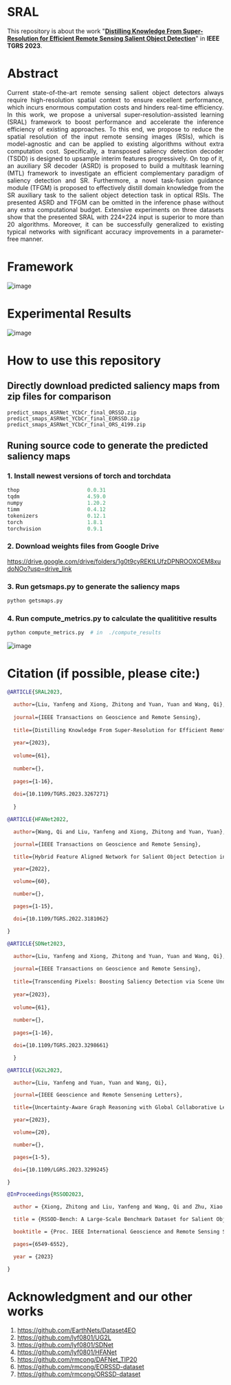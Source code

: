 # SRAL
This repository is about the work "[**Distilling Knowledge From Super-Resolution for Efficient Remote Sensing Salient Object Detection**](https://ieeexplore.ieee.org/abstract/document/10102592/)" in **IEEE TGRS 2023**.

# Abstract
<p style="text-align:justify; text-justify:inter-ideograph;">
Current state-of-the-art remote sensing salient object detectors always require high-resolution spatial context to ensure excellent performance, which incurs enormous computation costs and hinders real-time efficiency. In this work, we propose a universal super-resolution-assisted learning (SRAL) framework to boost performance and accelerate the inference efficiency of existing approaches. To this end, we propose to reduce the spatial resolution of the input remote sensing images (RSIs), which is model-agnostic and can be applied to existing algorithms without extra computation cost. Specifically, a transposed saliency detection decoder (TSDD) is designed to upsample interim features progressively. On top of it, an auxiliary SR decoder (ASRD) is proposed to build a multitask learning (MTL) framework to investigate an efficient complementary paradigm of saliency detection and SR. Furthermore, a novel task-fusion guidance module (TFGM) is proposed to effectively distill domain knowledge from the SR auxiliary task to the salient object detection task in optical RSIs. The presented ASRD and TFGM can be omitted in the inference phase without any extra computational budget. Extensive experiments on three datasets show that the presented SRAL with 224×224 input is superior to more than 20 algorithms. Moreover, it can be successfully generalized to existing typical networks with significant accuracy improvements in a parameter-free manner.
</p>



# Framework
![image](./Framework.png)

# Experimental Results
![image](./Table.png)

# How to use this repository

## Directly download predicted saliency maps from zip files for comparison
```
predict_smaps_ASRNet_YCbCr_final_ORSSD.zip
predict_smaps_ASRNet_YCbCr_final_EORSSD.zip
predict_smaps_ASRNet_YCbCr_final_ORS_4199.zip
```

## Runing source code to generate the predicted saliency maps

### 1. Install newest versions of torch and torchdata
```python
thop                      0.0.31
tqdm                      4.59.0
numpy                     1.20.2
timm                      0.4.12
tokenizers                0.12.1
torch                     1.8.1
torchvision               0.9.1
```

### 2. Download weights files from Google Drive
<https://drive.google.com/drive/folders/1g0t9cyREKtLUfzDPNROOXOEM8xudoNOo?usp=drive_link>

### 3. Run getsmaps.py to generate the saliency maps
```python
python getsmaps.py
```

### 4. Run compute_metrics.py to calculate the qualititive results
```python
python compute_metrics.py  # in  ./compute_results
```
![image](./Metrics.png)

# Citation (if possible, please cite:)
```BibTeX
@ARTICLE{SRAL2023,

  author={Liu, Yanfeng and Xiong, Zhitong and Yuan, Yuan and Wang, Qi},
  
  journal={IEEE Transactions on Geoscience and Remote Sensing}, 
  
  title={Distilling Knowledge From Super-Resolution for Efficient Remote Sensing Salient Object Detection}, 
  
  year={2023},
  
  volume={61},
  
  number={},
  
  pages={1-16},
  
  doi={10.1109/TGRS.2023.3267271}
  
  }

@ARTICLE{HFANet2022,

  author={Wang, Qi and Liu, Yanfeng and Xiong, Zhitong and Yuan, Yuan},

  journal={IEEE Transactions on Geoscience and Remote Sensing},

  title={Hybrid Feature Aligned Network for Salient Object Detection in Optical Remote Sensing Imagery},

  year={2022},

  volume={60},

  number={},

  pages={1-15},

  doi={10.1109/TGRS.2022.3181062}

}

@ARTICLE{SDNet2023,

  author={Liu, Yanfeng and Xiong, Zhitong and Yuan, Yuan and Wang, Qi},
  
  journal={IEEE Transactions on Geoscience and Remote Sensing}, 
  
  title={Transcending Pixels: Boosting Saliency Detection via Scene Understanding From Aerial Imagery}, 
  
  year={2023},
  
  volume={61},
  
  number={},
  
  pages={1-16},

  doi={10.1109/TGRS.2023.3298661}

  }

@ARTICLE{UG2L2023,

  author={Liu, Yanfeng and Yuan, Yuan and Wang, Qi},

  journal={IEEE Geoscience and Remote Sensening Letters},

  title={Uncertainty-Aware Graph Reasoning with Global Collaborative Learning for Remote Sensing Salient Object Detection},

  year={2023},

  volume={20},

  number={},

  pages={1-5},

  doi={10.1109/LGRS.2023.3299245}

}

@InProceedings{RSSOD2023,

  author = {Xiong, Zhitong and Liu, Yanfeng and Wang, Qi and Zhu, Xiao Xiang},

  title = {RSSOD-Bench: A Large-Scale Benchmark Dataset for Salient Object Detection in Optical Remote Sensing Imagery},

  booktitle = {Proc. IEEE International Geoscience and Remote Sensing Symposium (IGARSS)},

  pages={6549-6552},

  year = {2023}

}
```

# Acknowledgment and our other works
1. <https://github.com/EarthNets/Dataset4EO>
2. <https://github.com/lyf0801/UG2L>
3. <https://github.com/lyf0801/SDNet>
4. <https://github.com/lyf0801/HFANet>
5. <https://github.com/rmcong/DAFNet_TIP20>
6. <https://github.com/rmcong/EORSSD-dataset>
7. <https://github.com/rmcong/ORSSD-dataset>
